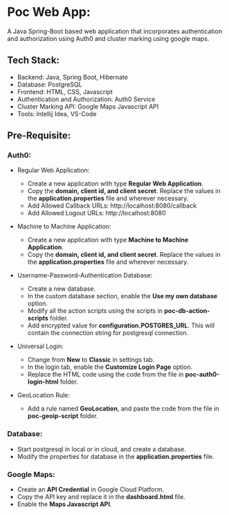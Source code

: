 # Poc Web App:

A Java Spring-Boot based web application that incorporates authentication and authorization using Auth0 and cluster marking using google maps.

## Tech Stack:

- Backend: Java, Spring Boot, Hibernate
- Database: PostgreSQL
- Frontend: HTML, CSS, Javascript
- Authentication and Authorization: Auth0 Service
- Cluster Marking API: Google Maps Javascript API
- Tools: Intellij Idea, VS-Code

## Pre-Requisite:

### Auth0:

- Regular Web Application:

    - Create a new application with type **Regular Web Application**.
    - Copy the **domain, client id, and client secret**. Replace the values in the **application.properties** file and wherever necessary.
    - Add Allowed Callback URLs: http<span></span>://localhost:8080/callback
    - Add Allowed Logout URLs: http<span></span>://localhost:8080

- Machine to Machine Application:

    - Create a new application with type **Machine to Machine Application**.
    - Copy the **domain, client id, and client secret**. Replace the values in the **application.properties** file and wherever necessary.

- Username-Password-Authentication Database:

    - Create a new database.
    - In the custom database section, enable the **Use my own database** option.
    - Modify all the action scripts using the scripts in **poc-db-action-scripts** folder.
    - Add encrypted value for **configuration.POSTGRES_URL**. This will contain the connection string for postgresql connection.

- Universal Login:

    - Change from **New** to **Classic** in settings tab.
    - In the login tab, enable the **Customize Login Page** option.
    - Replace the HTML code using the code from the file in **poc-auth0-login-html** folder.

- GeoLocation Rule:

    - Add a rule named **GeoLocation**, and paste the code from the file in **poc-geoip-script** folder.

### Database:

- Start postgresql in local or in cloud, and create a database.
- Modify the properties for database in the **application.properties** file.

### Google Maps:

- Create an **API Credential** in Google Cloud Platform.
- Copy the API key and replace it in the **dashboard.html** file.
- Enable the **Maps Javascript API**.
